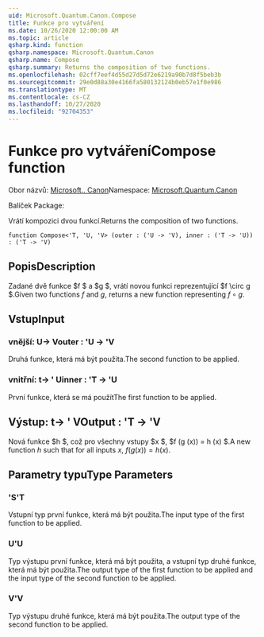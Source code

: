 ```yaml
---
uid: Microsoft.Quantum.Canon.Compose
title: Funkce pro vytváření
ms.date: 10/26/2020 12:00:00 AM
ms.topic: article
qsharp.kind: function
qsharp.namespace: Microsoft.Quantum.Canon
qsharp.name: Compose
qsharp.summary: Returns the composition of two functions.
ms.openlocfilehash: 02cff7eef4d55d27d5d72e6219a90b7d8f5beb3b
ms.sourcegitcommit: 29e0d88a30e4166fa580132124b0eb57e1f0e986
ms.translationtype: MT
ms.contentlocale: cs-CZ
ms.lasthandoff: 10/27/2020
ms.locfileid: "92704353"
---
```

# <a name="compose-function"></a><span data-ttu-id="2f980-102">Funkce pro vytváření</span><span class="sxs-lookup"><span data-stu-id="2f980-102">Compose function</span></span>

<span data-ttu-id="2f980-103">Obor názvů: [Microsoft.. Canon](xref:Microsoft.Quantum.Canon)</span><span class="sxs-lookup"><span data-stu-id="2f980-103">Namespace: [Microsoft.Quantum.Canon](xref:Microsoft.Quantum.Canon)</span></span>

<span data-ttu-id="2f980-104">Balíček [](https://nuget.org/packages/)</span><span class="sxs-lookup"><span data-stu-id="2f980-104">Package: [](https://nuget.org/packages/)</span></span>


<span data-ttu-id="2f980-105">Vrátí kompozici dvou funkcí.</span><span class="sxs-lookup"><span data-stu-id="2f980-105">Returns the composition of two functions.</span></span>

```qsharp
function Compose<'T, 'U, 'V> (outer : ('U -> 'V), inner : ('T -> 'U)) : ('T -> 'V)
```


## <a name="description"></a><span data-ttu-id="2f980-106">Popis</span><span class="sxs-lookup"><span data-stu-id="2f980-106">Description</span></span>

<span data-ttu-id="2f980-107">Zadané dvě funkce $f $ a $g $, vrátí novou funkci reprezentující $f \circ g $.</span><span class="sxs-lookup"><span data-stu-id="2f980-107">Given two functions $f$ and $g$, returns a new function representing $f \circ g$.</span></span>

## <a name="input"></a><span data-ttu-id="2f980-108">Vstup</span><span class="sxs-lookup"><span data-stu-id="2f980-108">Input</span></span>

### <a name="outer--u---v"></a><span data-ttu-id="2f980-109">vnější: U-> V</span><span class="sxs-lookup"><span data-stu-id="2f980-109">outer : 'U -> 'V</span></span>

<span data-ttu-id="2f980-110">Druhá funkce, která má být použita.</span><span class="sxs-lookup"><span data-stu-id="2f980-110">The second function to be applied.</span></span>


### <a name="inner--t---u"></a><span data-ttu-id="2f980-111">vnitřní: t-> ' U</span><span class="sxs-lookup"><span data-stu-id="2f980-111">inner : 'T -> 'U</span></span>

<span data-ttu-id="2f980-112">První funkce, která se má použít</span><span class="sxs-lookup"><span data-stu-id="2f980-112">The first function to be applied.</span></span>



## <a name="output--t---v"></a><span data-ttu-id="2f980-113">Výstup: t-> ' V</span><span class="sxs-lookup"><span data-stu-id="2f980-113">Output : 'T -> 'V</span></span>

<span data-ttu-id="2f980-114">Nová funkce $h $, což pro všechny vstupy $x $, $f (g (x)) = h (x) $.</span><span class="sxs-lookup"><span data-stu-id="2f980-114">A new function $h$ such that for all inputs $x$, $f(g(x)) = h(x)$.</span></span>

## <a name="type-parameters"></a><span data-ttu-id="2f980-115">Parametry typu</span><span class="sxs-lookup"><span data-stu-id="2f980-115">Type Parameters</span></span>

### <a name="t"></a><span data-ttu-id="2f980-116">'S</span><span class="sxs-lookup"><span data-stu-id="2f980-116">'T</span></span>

<span data-ttu-id="2f980-117">Vstupní typ první funkce, která má být použita.</span><span class="sxs-lookup"><span data-stu-id="2f980-117">The input type of the first function to be applied.</span></span>
### <a name="u"></a><span data-ttu-id="2f980-118">U</span><span class="sxs-lookup"><span data-stu-id="2f980-118">'U</span></span>

<span data-ttu-id="2f980-119">Typ výstupu první funkce, která má být použita, a vstupní typ druhé funkce, která má být použita.</span><span class="sxs-lookup"><span data-stu-id="2f980-119">The output type of the first function to be applied and the input type of the second function to be applied.</span></span>
### <a name="v"></a><span data-ttu-id="2f980-120">V</span><span class="sxs-lookup"><span data-stu-id="2f980-120">'V</span></span>

<span data-ttu-id="2f980-121">Typ výstupu druhé funkce, která má být použita.</span><span class="sxs-lookup"><span data-stu-id="2f980-121">The output type of the second function to be applied.</span></span>